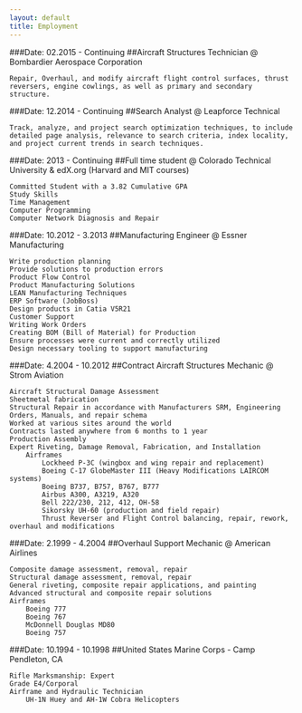 ```yaml
---
layout: default
title: Employment
---
```


###Date: 02.2015 - Continuing
##Aircraft Structures Technician @ Bombardier Aerospace Corporation
````
Repair, Overhaul, and modify aircraft flight control surfaces, thrust reversers, engine cowlings, as well as primary and secondary structure.
````

###Date: 12.2014 - Continuing
##Search Analyst @ Leapforce Technical

````
Track, analyze, and project search optimization techniques, to include detailed page analysis, relevance to search criteria, index locality, and project current trends in search techniques.
````

###Date: 2013 - Continuing
##Full time student @ Colorado Technical University & edX.org (Harvard and MIT courses)

````
Committed Student with a 3.82 Cumulative GPA
Study Skills
Time Management
Computer Programming
Computer Network Diagnosis and Repair
````

###Date: 10.2012 - 3.2013
##Manufacturing Engineer @ Essner Manufacturing
```
Write production planning
Provide solutions to production errors
Product Flow Control
Product Manufacturing Solutions
LEAN Manufacturing Techniques
ERP Software (JobBoss)
Design products in Catia V5R21
Customer Support
Writing Work Orders
Creating BOM (Bill of Material) for Production
Ensure processes were current and correctly utilized
Design necessary tooling to support manufacturing
```

###Date: 4.2004 - 10.2012
##Contract Aircraft Structures Mechanic @ Strom Aviation
```
Aircraft Structural Damage Assessment
Sheetmetal fabrication
Structural Repair in accordance with Manufacturers SRM, Engineering Orders, Manuals, and repair schema
Worked at various sites around the world
Contracts lasted anywhere from 6 months to 1 year
Production Assembly
Expert Riveting, Damage Removal, Fabrication, and Installation
    Airframes
        Lockheed P-3C (wingbox and wing repair and replacement)
        Boeing C-17 GlobeMaster III (Heavy Modifications LAIRCOM systems)
        Boeing B737, B757, B767, B777
        Airbus A300, A3219, A320
        Bell 222/230, 212, 412, OH-58
        Sikorsky UH-60 (production and field repair)
        Thrust Reverser and Flight Control balancing, repair, rework, overhaul and modifications
```

###Date: 2.1999 - 4.2004
##Overhaul Support Mechanic @ American Airlines
```
Composite damage assessment, removal, repair
Structural damage assessment, removal, repair
General riveting, composite repair applications, and painting
Advanced structural and composite repair solutions
Airframes
    Boeing 777
    Boeing 767
    McDonnell Douglas MD80
    Boeing 757
```

###Date: 10.1994 - 10.1998
##United States Marine Corps - Camp Pendleton, CA
```
Rifle Marksmanship: Expert
Grade E4/Corporal
Airframe and Hydraulic Technician
    UH-1N Huey and AH-1W Cobra Helicopters
```

